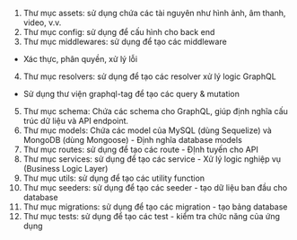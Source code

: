 1. Thư mục assets: sử dụng chứa các tài nguyên như hình ảnh, âm thanh, video, v.v.
2. Thư mục config: sử dụng để cấu hình cho back end
3. Thư mục middlewares: sử dụng để tạo các middleware

- Xác thực, phân quyền, xử lý lỗi

4. Thư mục resolvers: sử dụng để tạo các resolver xử lý logic GraphQL

- Sử dụng thư viện graphql-tag để tạo các query & mutation

5. Thư mục schema: Chứa các schema cho GraphQL, giúp định nghĩa cấu trúc dữ liệu và API endpoint.
6. Thư mục models: Chứa các model của MySQL (dùng Sequelize) và MongoDB (dùng Mongoose) - Định nghĩa database models
7. Thư mục routes: sử dụng để tạo các route - ĐỊnh tuyến cho API
8. Thư mục services: sử dụng để tạo các service - Xử lý logic nghiệp vụ (Business Logic Layer)
9. Thư mục utils: sử dụng để tạo các utility function
10. Thư mục seeders: sử dụng để tạo các seeder - tạo dữ liệu ban đầu cho database
11. Thư mục migrations: sử dụng để tạo các migration - tạo bảng database
12. Thư mục tests: sử dụng để tạo các test - kiểm tra chức năng của ứng dụng
